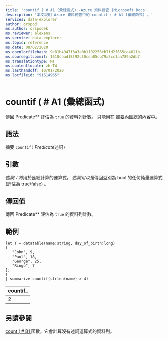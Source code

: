 ```yaml
---
title: 'countif ( # A1 (彙總函式) -Azure 資料總管 |Microsoft Docs'
description: '本文說明 Azure 資料總管中的 countif ( # A1 (彙總函式) 。'
services: data-explorer
author: orspod
ms.author: orspodek
ms.reviewer: alexans
ms.service: data-explorer
ms.topic: reference
ms.date: 08/02/2020
ms.openlocfilehash: 9e81b4947f3a3a0b1102256cb7fd2f635ce4611b
ms.sourcegitcommit: 1618cbad18f92cf0cda85cb79a5cc1aa789a2db7
ms.translationtype: MT
ms.contentlocale: zh-TW
ms.lasthandoff: 10/01/2020
ms.locfileid: "91614965"
---
```

# <a name="countif-aggregation-function"></a>countif ( # A1 (彙總函式) 

傳回 Predicate** 評估為 `true` 的資料列計數。 只能用在 [摘要內匯總](summarizeoperator.md)的內容中。

## <a name="syntax"></a>語法

摘要 `countif(` *Predicate*述詞`)`

## <a name="arguments"></a>引數

述*詞：將*用於匯總計算的運算式。 述*詞可以是*傳回型別為 bool 的任何純量運算式 (評估為 true/false) 。

## <a name="returns"></a>傳回值

傳回 Predicate** 評估為 `true` 的資料列計數。

## <a name="example"></a>範例

```kusto
let T = datatable(name:string, day_of_birth:long)
[
   "John", 9,
   "Paul", 18,
   "George", 25,
   "Ringo", 7
];
T
| summarize countif(strlen(name) > 4)
```

|countif_|
|----|
|2|

## <a name="see-also"></a>另請參閱

[count ( # B1 ](count-aggfunction.md) 函數，它會計算沒有述詞運算式的資料列。
